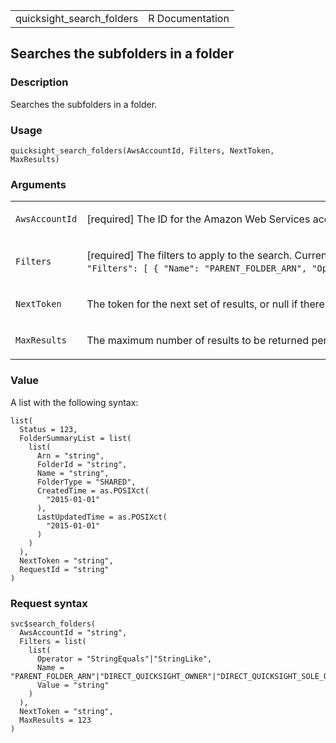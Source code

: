 <table style="width: 100%;">
<tbody>
<tr class="odd">
<td>quicksight_search_folders</td>
<td style="text-align: right;">R Documentation</td>
</tr>
</tbody>
</table>

## Searches the subfolders in a folder

### Description

Searches the subfolders in a folder.

### Usage

    quicksight_search_folders(AwsAccountId, Filters, NextToken, MaxResults)

### Arguments

<table>
<colgroup>
<col style="width: 35%" />
<col style="width: 65%" />
</colgroup>
<tbody>
<tr class="odd">
<td><code
id="quicksight_search_folders_:_AwsAccountId">AwsAccountId</code></td>
<td><p>[required] The ID for the Amazon Web Services account that
contains the folder.</p></td>
</tr>
<tr class="even">
<td><code id="quicksight_search_folders_:_Filters">Filters</code></td>
<td><p>[required] The filters to apply to the search. Currently, you can
search only by the parent folder ARN. For example, <code
style="white-space: pre;">⁠"Filters": [ { "Name": "PARENT_FOLDER_ARN", "Operator": "StringEquals", "Value": "arn:aws:quicksight:us-east-1:1:folder/folderId" } ]⁠</code>.</p></td>
</tr>
<tr class="odd">
<td><code
id="quicksight_search_folders_:_NextToken">NextToken</code></td>
<td><p>The token for the next set of results, or null if there are no
more results.</p></td>
</tr>
<tr class="even">
<td><code
id="quicksight_search_folders_:_MaxResults">MaxResults</code></td>
<td><p>The maximum number of results to be returned per
request.</p></td>
</tr>
</tbody>
</table>

### Value

A list with the following syntax:

    list(
      Status = 123,
      FolderSummaryList = list(
        list(
          Arn = "string",
          FolderId = "string",
          Name = "string",
          FolderType = "SHARED",
          CreatedTime = as.POSIXct(
            "2015-01-01"
          ),
          LastUpdatedTime = as.POSIXct(
            "2015-01-01"
          )
        )
      ),
      NextToken = "string",
      RequestId = "string"
    )

### Request syntax

    svc$search_folders(
      AwsAccountId = "string",
      Filters = list(
        list(
          Operator = "StringEquals"|"StringLike",
          Name = "PARENT_FOLDER_ARN"|"DIRECT_QUICKSIGHT_OWNER"|"DIRECT_QUICKSIGHT_SOLE_OWNER"|"DIRECT_QUICKSIGHT_VIEWER_OR_OWNER"|"QUICKSIGHT_OWNER"|"QUICKSIGHT_VIEWER_OR_OWNER"|"FOLDER_NAME",
          Value = "string"
        )
      ),
      NextToken = "string",
      MaxResults = 123
    )
